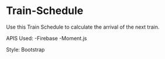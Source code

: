 # Train-Schedule
Use this Train Schedule to calculate the arrival of the next train. 

APIS Used:
-Firebase
-Moment.js

Style:
Bootstrap

